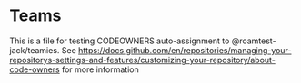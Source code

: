 # Teams

This is a file for testing CODEOWNERS auto-assignment to
@roamtest-jack/teamies. See
<https://docs.github.com/en/repositories/managing-your-repositorys-settings-and-features/customizing-your-repository/about-code-owners>
for more information
